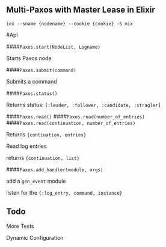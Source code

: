 
Multi-Paxos with Master Lease in Elixir
---------------------------------------

`iex --sname {nodename} --cookie {cookie} -S mix`

#Api

####`Paxos.start(NodeList, Logname)`
	
Starts Paxos node
	
####`Paxos.submit(command)`

Submits a command

####`Paxos.status()`

Returns status: `[:leader, :follower, :candidate, :stragler]`

####`Paxos.read()`
####`Paxos.read(number_of_entries)`
####`Paxos.read(continuation, number_of_entries)`

Returns `{contiuation, entries}`

Read log entries

returns `{continuation, list}`

####`Paxos.add_handler(module, args)`

add a `gen_event` module 

listen for the `{:log_entry, command, instance}`

## Todo

More Tests

Dynamic Configuration
